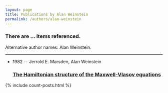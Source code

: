 ```yaml
---
layout: page
title: Publications by Alan Weinstein
permalink: /authors/alan-weinstein
---
```


<h3 id="number-posts">There are ... items referenced.</h3>
<p id='info-authors'>Alternative author names: Alan Weinstein.</p>
<hr />
<ul class="post-list">
<li><span class='post-meta'>1982 -- Jerrold E. Marsden, Alan Weinstein</span><h3><a class='post-link' href="{{ site.baseurl }}/the-hamiltonian-structure-of-the-maxwell-vlasov-equations">The Hamiltonian structure of the Maxwell-Vlasov equations</a></h3></li>

</ul>
{% include count-posts.html %}

